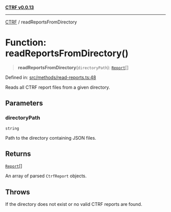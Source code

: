 [**CTRF v0.0.13**](../README.md)

***

[CTRF](../README.md) / readReportsFromDirectory

# Function: readReportsFromDirectory()

> **readReportsFromDirectory**(`directoryPath`): [`Report`](../interfaces/Report.md)[]

Defined in: [src/methods/read-reports.ts:48](https://github.com/ctrf-io/ctrf-core-js/blob/main/src/methods/read-reports.ts#L48)

Reads all CTRF report files from a given directory.

## Parameters

### directoryPath

`string`

Path to the directory containing JSON files.

## Returns

[`Report`](../interfaces/Report.md)[]

An array of parsed `CtrfReport` objects.

## Throws

If the directory does not exist or no valid CTRF reports are found.
